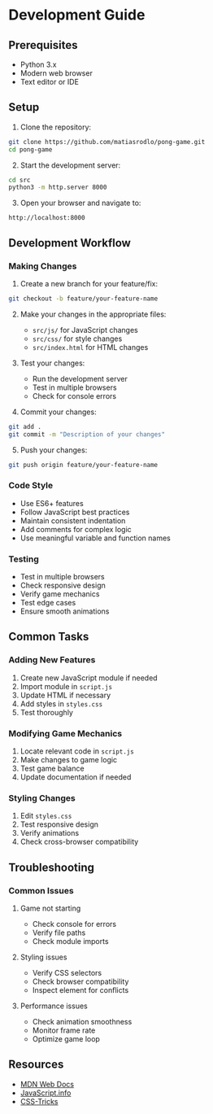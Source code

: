 # Development Guide

## Prerequisites
- Python 3.x
- Modern web browser
- Text editor or IDE

## Setup
1. Clone the repository:
```bash
git clone https://github.com/matiasrodlo/pong-game.git
cd pong-game
```

2. Start the development server:
```bash
cd src
python3 -m http.server 8000
```

3. Open your browser and navigate to:
```
http://localhost:8000
```

## Development Workflow

### Making Changes
1. Create a new branch for your feature/fix:
```bash
git checkout -b feature/your-feature-name
```

2. Make your changes in the appropriate files:
   - `src/js/` for JavaScript changes
   - `src/css/` for style changes
   - `src/index.html` for HTML changes

3. Test your changes:
   - Run the development server
   - Test in multiple browsers
   - Check for console errors

4. Commit your changes:
```bash
git add .
git commit -m "Description of your changes"
```

5. Push your changes:
```bash
git push origin feature/your-feature-name
```

### Code Style
- Use ES6+ features
- Follow JavaScript best practices
- Maintain consistent indentation
- Add comments for complex logic
- Use meaningful variable and function names

### Testing
- Test in multiple browsers
- Check responsive design
- Verify game mechanics
- Test edge cases
- Ensure smooth animations

## Common Tasks

### Adding New Features
1. Create new JavaScript module if needed
2. Import module in `script.js`
3. Update HTML if necessary
4. Add styles in `styles.css`
5. Test thoroughly

### Modifying Game Mechanics
1. Locate relevant code in `script.js`
2. Make changes to game logic
3. Test game balance
4. Update documentation if needed

### Styling Changes
1. Edit `styles.css`
2. Test responsive design
3. Verify animations
4. Check cross-browser compatibility

## Troubleshooting

### Common Issues
1. Game not starting
   - Check console for errors
   - Verify file paths
   - Check module imports

2. Styling issues
   - Verify CSS selectors
   - Check browser compatibility
   - Inspect element for conflicts

3. Performance issues
   - Check animation smoothness
   - Monitor frame rate
   - Optimize game loop

## Resources
- [MDN Web Docs](https://developer.mozilla.org/)
- [JavaScript.info](https://javascript.info/)
- [CSS-Tricks](https://css-tricks.com/) 